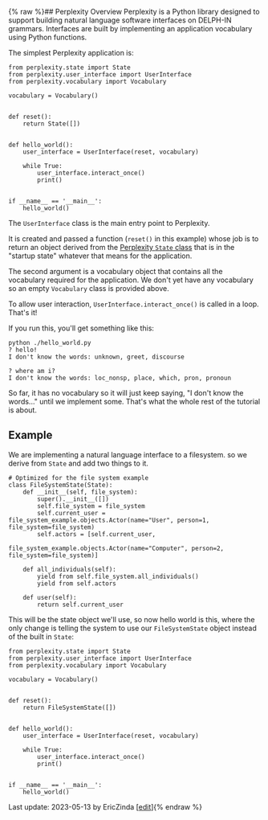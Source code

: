 {% raw %}## Perplexity Overview
Perplexity is a Python library designed to support building natural language software interfaces on DELPH-IN grammars. Interfaces are built by implementing an application vocabulary using Python functions.

The simplest Perplexity application is:

```
from perplexity.state import State
from perplexity.user_interface import UserInterface
from perplexity.vocabulary import Vocabulary

vocabulary = Vocabulary()


def reset():
    return State([])


def hello_world():
    user_interface = UserInterface(reset, vocabulary)

    while True:
        user_interface.interact_once()
        print()


if __name__ == '__main__':
    hello_world()
```

The `UserInterface` class is the main entry point to Perplexity. 

It is created and passed a function (`reset()` in this example) whose job is to return an object derived from the [Perplexity `State` class](https://github.com/EricZinda/Perplexity/blob/main/perplexity/state.py) that is in the "startup state" whatever that means for the application. 

The second argument is a vocabulary object that contains all the vocabulary required for the application. We don't yet have any vocabulary so an empty `Vocabulary` class is provided above.

To allow user interaction, `UserInterface.interact_once()` is called in a loop.  That's it!

If you run this, you'll get something like this:

```
python ./hello_world.py
? hello!
I don't know the words: unknown, greet, discourse

? where am i?
I don't know the words: loc_nonsp, place, which, pron, pronoun
```

So far, it has no vocabulary so it will just keep saying, "I don't know the words..." until we implement some. That's what the whole rest of the tutorial is about.

## Example
We are implementing a natural language interface to a filesystem. so we derive from `State` and add two things to it. 
```
# Optimized for the file system example
class FileSystemState(State):
    def __init__(self, file_system):
        super().__init__([])
        self.file_system = file_system
        self.current_user = file_system_example.objects.Actor(name="User", person=1, file_system=file_system)
        self.actors = [self.current_user,
                       file_system_example.objects.Actor(name="Computer", person=2, file_system=file_system)]

    def all_individuals(self):
        yield from self.file_system.all_individuals()
        yield from self.actors

    def user(self):
        return self.current_user
```

This will be the state object we'll use, so now hello world is this, where the only change is telling the system to use our `FileSystemState` object instead of the built in `State`:

```
from perplexity.state import State
from perplexity.user_interface import UserInterface
from perplexity.vocabulary import Vocabulary

vocabulary = Vocabulary()


def reset():
    return FileSystemState([])


def hello_world():
    user_interface = UserInterface(reset, vocabulary)

    while True:
        user_interface.interact_once()
        print()


if __name__ == '__main__':
    hello_world()
```

Last update: 2023-05-13 by EricZinda [[edit](https://github.com/EricZinda/Perplexity/edit/main/docs/pxHowTo/pxHowTo10Overview.md)]{% endraw %}